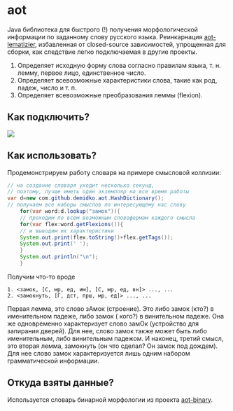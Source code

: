 # aot

Java библиотека для быстрого (!) получения морфологической информации по заданному слову русского
языка. Реинкарнация [aot-lematizier](https://github.com/bazhenov/aot-lematizer), избавленная от
closed-source зависимостей, упрощенная для сборки, как следствие легко подключаемая в другие
проекты.

1. Определяет исходную форму слова согласно правилам языка, т. н. лемму, первое лицо, единственное
   число.
2. Определяет всевозможные характеристики слова, такие как род, падеж, число и т. п.
3. Определяет всевозможные преобразования леммы (flexion).

## Как подключить?

[![](https://jitpack.io/v/demidko/aot.svg)](https://jitpack.io/#demidko/aot)

## Как использовать?

Продемонстрируем работу словаря на примере смысловой коллизии:

```java
// на создание словаря уходит несколько секунд,
// поэтому, лучше иметь один экземпляр на все время работы
var d=new com.github.demidko.aot.HashDictionary();
// получаем все наборы смыслов по интересующему нас слову
    for(var word:d.lookup("замок")){
    // проходим по всем возможным словоформам каждого смысла
    for(var flex:word.getFlexions()){
    // и выводим их характеристики
    System.out.print(flex.toString()+flex.getTags());
    System.out.print(' ');
    }
    System.out.println("\n");
    }
```

Получим что-то вроде

```shell
1. <замок, [С, мр, ед, им], [С, мр, ед, вн]> ..., ...
2. <замокнуть, [Г, дст, прш, мр, ед]> ..., ...
```

Первая лемма, это слово зАмок (строение). Это либо замок (кто?) в именительном падеже, либо замок (
кого?) в винительном падеже. Она же одновременно характеризует слово замОк (устройство для запирания
дверей). Для нее, слово замок также может быть либо именительным, либо винительным падежом. И
наконец, третий смысл, это вторая лемма, замокнуть (он что сделал? Он замок под дождем). Для нее
слово замок характеризуется лишь одним набором грамматической информации.

## Откуда взяты данные?

Используется словарь бинарной морфологии из
проекта [aot-binary](https://github.com/demidko/aot-binary).







